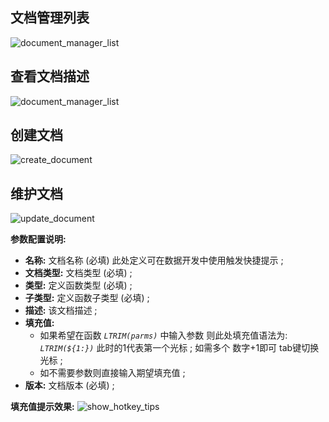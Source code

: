 ## 文档管理列表

![document_manager_list](http://www.aiwenmo.com/dinky/docs/zh-CN/administrator-guide/registerCenter/document_manager/document_manager_list.png)

## 查看文档描述

![document_manager_list](http://www.aiwenmo.com/dinky/docs/zh-CN/administrator-guide/registerCenter/document_manager/document_show_desc.png)

## 创建文档

![create_document](http://www.aiwenmo.com/dinky/docs/zh-CN/administrator-guide/registerCenter/document_manager/create_document.png)

## 维护文档

![update_document](http://www.aiwenmo.com/dinky/docs/zh-CN/administrator-guide/registerCenter/document_manager/update_document.png)

**参数配置说明:**

- **名称:** 文档名称 (必填) 此处定义可在数据开发中使用触发快捷提示 ;
- **文档类型:** 文档类型 (必填) ;
- **类型:** 定义函数类型 (必填) ;
- **子类型:** 定义函数子类型 (必填) ;
- **描述:** 该文档描述  ;
- **填充值:**
  - 如果希望在函数 _`LTRIM(parms)`_ 中输入参数 则此处填充值语法为: _`LTRIM(${1:})`_  此时的1代表第一个光标 ; 如需多个 数字+1即可 tab键切换光标 ;
  - 如不需要参数则直接输入期望填充值 ;
- **版本:** 文档版本 (必填) ;

**填充值提示效果:**
![show_hotkey_tips](http://www.aiwenmo.com/dinky/docs/zh-CN/administrator-guide/registerCenter/document_manager/show_hotkey_tips.png)
